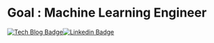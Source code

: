 # Goal : Machine Learning Engineer

[![Tech Blog Badge](http://img.shields.io/badge/-Tech%20blog-black?style=flat-square&logo=github&link=https://zzsza.github.io/)](https://ikohong88-coding.tistory.com/)[![Linkedin Badge](https://img.shields.io/badge/-LinkedIn-blue?style=flat-square&logo=Linkedin&logoColor=white&link=https://www.linkedin.com/in/seong-yun-byeon-8183a8113/)](https://www.linkedin.com/in/%EC%9A%B0%EC%84%9D-%ED%99%8D-ab9b4a221/)
<!--
**ikohong88/ikohong88** is a ✨ _special_ ✨ repository because its `README.md` (this file) appears on your GitHub profile.
### Hi there 👋
Here are some ideas to get you started:

- 🔭 I’m currently working on ...
- 🌱 I’m currently learning ...
- 👯 I’m looking to collaborate on ...
- 🤔 I’m looking for help with ...
- 💬 Ask me about ...
- 📫 How to reach me: ...
- 😄 Pronouns: ...
- ⚡ Fun fact: ...
-->

